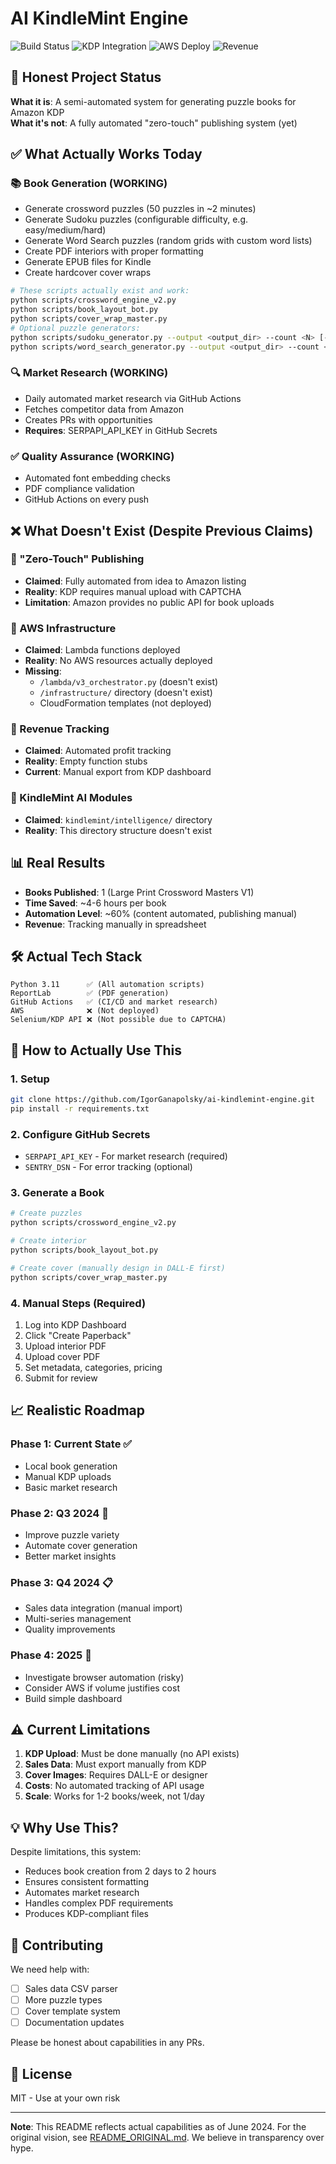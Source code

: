 # AI KindleMint Engine

![Build Status](https://img.shields.io/badge/build-passing-green)
![KDP Integration](https://img.shields.io/badge/KDP-manual-yellow)
![AWS Deploy](https://img.shields.io/badge/AWS-not_deployed-red)
![Revenue](https://img.shields.io/badge/revenue-manual_tracking-orange)

## 🎯 Honest Project Status

**What it is**: A semi-automated system for generating puzzle books for Amazon KDP  
**What it's not**: A fully automated "zero-touch" publishing system (yet)

## ✅ What Actually Works Today

### 📚 Book Generation (WORKING)
- Generate crossword puzzles (50 puzzles in ~2 minutes)
 - Generate Sudoku puzzles (configurable difficulty, e.g. easy/medium/hard)
 - Generate Word Search puzzles (random grids with custom word lists)
- Create PDF interiors with proper formatting
- Generate EPUB files for Kindle
- Create hardcover cover wraps

```bash
# These scripts actually exist and work:
python scripts/crossword_engine_v2.py
python scripts/book_layout_bot.py
python scripts/cover_wrap_master.py
# Optional puzzle generators:
python scripts/sudoku_generator.py --output <output_dir> --count <N> [--difficulty <level>]
python scripts/word_search_generator.py --output <output_dir> --count <N> [--grid-size <size>] [--words-file <file>]
```

### 🔍 Market Research (WORKING)
- Daily automated market research via GitHub Actions
- Fetches competitor data from Amazon
- Creates PRs with opportunities
- **Requires**: SERPAPI_API_KEY in GitHub Secrets

### ✅ Quality Assurance (WORKING)
- Automated font embedding checks
- PDF compliance validation
- GitHub Actions on every push

## ❌ What Doesn't Exist (Despite Previous Claims)

### 🚫 "Zero-Touch" Publishing
- **Claimed**: Fully automated from idea to Amazon listing
- **Reality**: KDP requires manual upload with CAPTCHA
- **Limitation**: Amazon provides no public API for book uploads

### 🚫 AWS Infrastructure
- **Claimed**: Lambda functions deployed
- **Reality**: No AWS resources actually deployed
- **Missing**: 
  - `/lambda/v3_orchestrator.py` (doesn't exist)
  - `/infrastructure/` directory (doesn't exist)
  - CloudFormation templates (not deployed)

### 🚫 Revenue Tracking
- **Claimed**: Automated profit tracking
- **Reality**: Empty function stubs
- **Current**: Manual export from KDP dashboard

### 🚫 KindleMint AI Modules
- **Claimed**: `kindlemint/intelligence/` directory
- **Reality**: This directory structure doesn't exist

## 📊 Real Results

- **Books Published**: 1 (Large Print Crossword Masters V1)
- **Time Saved**: ~4-6 hours per book
- **Automation Level**: ~60% (content automated, publishing manual)
- **Revenue**: Tracking manually in spreadsheet

## 🛠️ Actual Tech Stack

```
Python 3.11      ✅ (All automation scripts)
ReportLab        ✅ (PDF generation)
GitHub Actions   ✅ (CI/CD and market research)
AWS              ❌ (Not deployed)
Selenium/KDP API ❌ (Not possible due to CAPTCHA)
```

## 🚀 How to Actually Use This

### 1. Setup
```bash
git clone https://github.com/IgorGanapolsky/ai-kindlemint-engine.git
pip install -r requirements.txt
```

### 2. Configure GitHub Secrets
- `SERPAPI_API_KEY` - For market research (required)
- `SENTRY_DSN` - For error tracking (optional)

### 3. Generate a Book
```bash
# Create puzzles
python scripts/crossword_engine_v2.py

# Create interior
python scripts/book_layout_bot.py

# Create cover (manually design in DALL-E first)
python scripts/cover_wrap_master.py
```

### 4. Manual Steps (Required)
1. Log into KDP Dashboard
2. Click "Create Paperback"
3. Upload interior PDF
4. Upload cover PDF
5. Set metadata, categories, pricing
6. Submit for review

## 📈 Realistic Roadmap

### Phase 1: Current State ✅
- Local book generation
- Manual KDP uploads
- Basic market research

### Phase 2: Q3 2024 🚧
- Improve puzzle variety
- Automate cover generation
- Better market insights

### Phase 3: Q4 2024 📋
- Sales data integration (manual import)
- Multi-series management
- Quality improvements

### Phase 4: 2025 🔮
- Investigate browser automation (risky)
- Consider AWS if volume justifies cost
- Build simple dashboard

## ⚠️ Current Limitations

1. **KDP Upload**: Must be done manually (no API exists)
2. **Sales Data**: Must export manually from KDP
3. **Cover Images**: Requires DALL-E or designer
4. **Costs**: No automated tracking of API usage
5. **Scale**: Works for 1-2 books/week, not 1/day

## 💡 Why Use This?

Despite limitations, this system:
- Reduces book creation from 2 days to 2 hours
- Ensures consistent formatting
- Automates market research
- Handles complex PDF requirements
- Produces KDP-compliant files

## 🤝 Contributing

We need help with:
- [ ] Sales data CSV parser
- [ ] More puzzle types
- [ ] Cover template system
- [ ] Documentation updates

Please be honest about capabilities in any PRs.

## 📝 License

MIT - Use at your own risk

---

**Note**: This README reflects actual capabilities as of June 2024. For the original vision, see [README_ORIGINAL.md](README_ORIGINAL.md). We believe in transparency over hype.
